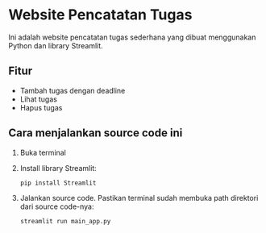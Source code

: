 # Website Pencatatan Tugas

Ini adalah website pencatatan tugas sederhana yang dibuat menggunakan Python dan library Streamlit. 

## Fitur
- Tambah tugas dengan deadline
- Lihat tugas
- Hapus tugas

## Cara menjalankan source code ini

1. Buka terminal

2. Install library Streamlit:
   ```
   pip install Streamlit
   ```
   
3. Jalankan source code. Pastikan terminal sudah membuka path direktori dari source code-nya:
   ```
   streamlit run main_app.py
   ```
